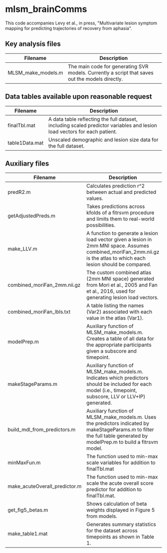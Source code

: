 # mlsm_brainComms

This code accompanies Levy et al., in press, "Multivariate lesion symptom mapping for predicting trajectories of recovery from aphasia". 

## Key analysis files
| Filename | Description |
|---|---|
| MLSM_make_models.m | The main code for generating SVR models. Currently a script that saves out the models directly. |

## Data tables available upon reasonable request
| Filename | Description |
|---|---|
| finalTbl.mat | A data table reflecting the full dataset, including scaled predictor variables and lesion load vectors for each patient.
| table1Data.mat | Unscaled demographic and lesion size data for the full dataset. |

## Auxiliary files
| Filename | Description |
|---|---|
| predR2.m | Calculates prediction r^2 between actual and predicted values. |
| getAdjustedPreds.m | Takes predictions across kfolds of a fitrsvm procedure and limits them to real-world possibilities. |
| make_LLV.m | A function to generate a lesion load vector given a lesion in 2mm MNI space. Assumes combined_moriFan_2mm.nii.gz is the atlas to which each lesion should be compared.|
| combined_moriFan_2mm.nii.gz | The custom combined atlas (2mm MNI space) generated from Mori et al., 2005 and Fan et al., 2016, used for generating lesion load vectors. |
| combined_moriFan_lbls.txt | A table listing the names (Var2) associated with each value in the atlas (Var1). |
| modelPrep.m | Auxiliary function of MLSM_make_models.m. Creates a table of all data for the appropriate participants given a subscore and timepoint. | 
| makeStageParams.m | Auxiliary function of MLSM_make_models.m. Indicates which predictors should be included for each model (i.e., timepoint, subscore, LLV or LLV+IP) generated. |
| build_mdl_from_predictors.m | Auxiliary function of MLSM_make_models.m. Uses the predictors indicated by makeStageParams.m to filter the full table generated by modelPrep.m to build a fitrsvm model. | 
| minMaxFun.m | The function used to min-max scale variables for addition to finalTbl.mat |
| make_acuteOverall_predictor.m | The function used to min-max scale the acute overall score predictor for addition to finalTbl.mat. | 
| get_fig5_betas.m | Shows calculation of beta weights displayed in Figure 5 from models. |
| make_table1.mat | Generates summary statistics for the dataset across timepoints as shown in Table 1. |



